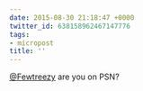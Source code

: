 ```yaml
---
date: 2015-08-30 21:18:47 +0000
twitter_id: 638158962467147776
tags:
- micropost
title: ''
---
```


[@Fewtreezy](https://twitter.com/Fewtreezy) are you on PSN?
